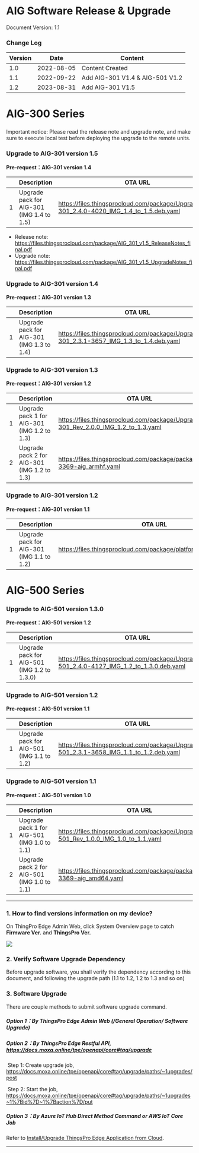 # AIG Software Release & Upgrade

Document Version: 1.1

### Change Log

| Version | Date       | Content                         |
| ------- | ---------- | ------------------------------- |
| 1.0     | 2022-08-05 | Content Created                 |
| 1.1     | 2022-09-22 | Add AIG-301 V1.4 & AIG-501 V1.2 |
| 1.2     | 2023-08-31 | Add AIG-301 V1.5                |



# AIG-300 Series

### 

Important notice: Please read the release note and upgrade note, and make sure to execute local test before deploying the upgrade to the remote units.

### Upgrade to AIG-301 version 1.5

**Pre-request：AIG-301 version 1.4**

|      | Description                                 | OTA URL                                                      |
| ---- | ------------------------------------------- | ------------------------------------------------------------ |
| 1    | Upgrade pack for AIG-301 (IMG 1.4 to 1.5) | https://files.thingsprocloud.com/package/Upgrade_AIG-301_2.4.0-4020_IMG_1.4_to_1.5.deb.yaml |

- Release note: https://files.thingsprocloud.com/package/AIG_301_v1.5_ReleaseNotes_final.pdf
- Upgrade note: https://files.thingsprocloud.com/package/AIG_301_v1.5_UpgradeNotes_final.pdf

### Upgrade to AIG-301 version 1.4

**Pre-request：AIG-301 version 1.3**

|      | Description                                 | OTA URL                                                      |
| ---- | ------------------------------------------- | ------------------------------------------------------------ |
| 1    | Upgrade pack for AIG-301 (IMG 1.3 to 1.4) | https://files.thingsprocloud.com/package/Upgrade_AIG-301_2.3.1-3657_IMG_1.3_to_1.4.deb.yaml |


### Upgrade to AIG-301 version 1.3

**Pre-request：AIG-301 version 1.2**

|      | Description                                 | OTA URL                                                      |
| ---- | ------------------------------------------- | ------------------------------------------------------------ |
| 1    | Upgrade pack 1 for AIG-301 (IMG 1.2 to 1.3) | https://files.thingsprocloud.com/package/Upgrade_AIG-301_Rev_2.0.0_IMG_1.2_to_1.3.yaml |
| 2    | Upgrade pack 2 for AIG-301 (IMG 1.2 to 1.3) | https://files.thingsprocloud.com/package/package_2.2.1-3369-aig_armhf.yaml |



### Upgrade to AIG-301 version 1.2

**Pre-request：AIG-301 version 1.1**

|      | Description                               | OTA URL                                                      |
| ---- | ----------------------------------------- | ------------------------------------------------------------ |
| 1    | Upgrade pack for AIG-301 (IMG 1.1 to 1.2) | https://files.thingsprocloud.com/package/platform_2.2.0_armhf.yaml |



# AIG-500 Series

### Upgrade to AIG-501 version 1.3.0

**Pre-request：AIG-501 version 1.2**

|      | Description                                 | OTA URL                                                      |
| ---- | ------------------------------------------- | ------------------------------------------------------------ |
| 1    | Upgrade pack for AIG-501 (IMG 1.2 to 1.3.0) | https://files.thingsprocloud.com/package/Upgrade_AIG-501_2.4.0-4127_IMG_1.2_to_1.3.0.deb.yaml |

### Upgrade to AIG-501 version 1.2

**Pre-request：AIG-501 version 1.1**

|      | Description                                 | OTA URL                                                      |
| ---- | ------------------------------------------- | ------------------------------------------------------------ |
| 1    | Upgrade pack for AIG-501 (IMG 1.1 to 1.2) | https://files.thingsprocloud.com/package/Upgrade_AIG-501_2.3.1-3658_IMG_1.1_to_1.2.deb.yaml |


### Upgrade to AIG-501 version 1.1

**Pre-request：AIG-501 version 1.0**

|      | Description                                 | OTA URL                                                      |
| ---- | ------------------------------------------- | ------------------------------------------------------------ |
| 1    | Upgrade pack 1 for AIG-501 (IMG 1.0 to 1.1) | https://files.thingsprocloud.com/package/Upgrade_AIG-501_Rev_1.0.0_IMG_1.0_to_1.1.yaml |
| 2    | Upgrade pack 2 for AIG-501 (IMG 1.0 to 1.1) | https://files.thingsprocloud.com/package/package_2.2.1-3369-aig_amd64.yaml |



------



### 1. How to find versions information on my device?

On ThingPro Edge Admin Web, click System Overview page to catch **Firmware Ver.** and **ThingsPro Ver.** 

![](https://docs.moxa.online/assets/images/Overview_2-b2178d4fd6a59c227b49812cbbb00f18.png)



### 2. Verify Software Upgrade Dependency

Before upgrade software, you shall verify the dependency according to this document, and following the upgrade path (1.1 to 1.2, 1.2 to 1.3 and so on)



### 3. Software Upgrade

There are couple methods to submit software upgrade command.

##### Option 1：By ThingsPro Edge Admin Web (/General Operation/ Software Upgrade)

##### Option 2：By ThingsPro Edge Restful API, https://docs.moxa.online/tpe/openapi/core#tag/upgrade

​	Step 1: Create upgrade job, https://docs.moxa.online/tpe/openapi/core#tag/upgrade/paths/~1upgrades/post

​	Step 2: Start the job, https://docs.moxa.online/tpe/openapi/core#tag/upgrade/paths/~1upgrades~1%7Bid%7D~1%7Baction%7D/put

##### Option 3：By Azure IoT Hub Direct Method Command or AWS IoT Core Job
Refer to <a href="https://github.com/TPE-TIGER/AIG301-501-Technical-Document/blob/main/documents/Install-Upgrade%20ThingsPro%20Edge%20Application%20from%20Cloud.md">Install/Upgrade ThingsPro Edge Application from Cloud</a>.



------



